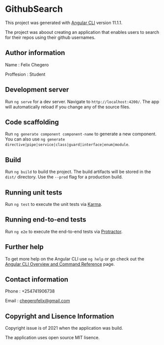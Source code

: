# GithubSearch

This project was generated with [Angular CLI](https://github.com/angular/angular-cli) version 11.1.1.

The project was aboout creating an application that enables users to search for their repos using their github usernames.

## Author information

Name : Felix Chegero

Proffesion : Student


## Development server

Run `ng serve` for a dev server. Navigate to `http://localhost:4200/`. The app will automatically reload if you change any of the source files.

## Code scaffolding

Run `ng generate component component-name` to generate a new component. You can also use `ng generate directive|pipe|service|class|guard|interface|enum|module`.

## Build

Run `ng build` to build the project. The build artifacts will be stored in the `dist/` directory. Use the `--prod` flag for a production build.

## Running unit tests

Run `ng test` to execute the unit tests via [Karma](https://karma-runner.github.io).

## Running end-to-end tests

Run `ng e2e` to execute the end-to-end tests via [Protractor](http://www.protractortest.org/).

## Further help

To get more help on the Angular CLI use `ng help` or go check out the [Angular CLI Overview and Command Reference](https://angular.io/cli) page.

## Contact information

Phone : +254741906738

Email : chegerofelix@gmail.com

## Copyright and Lisence Information

Copyright issue is of 2021 when the application was build.

The application uses open source MIT lisence.
